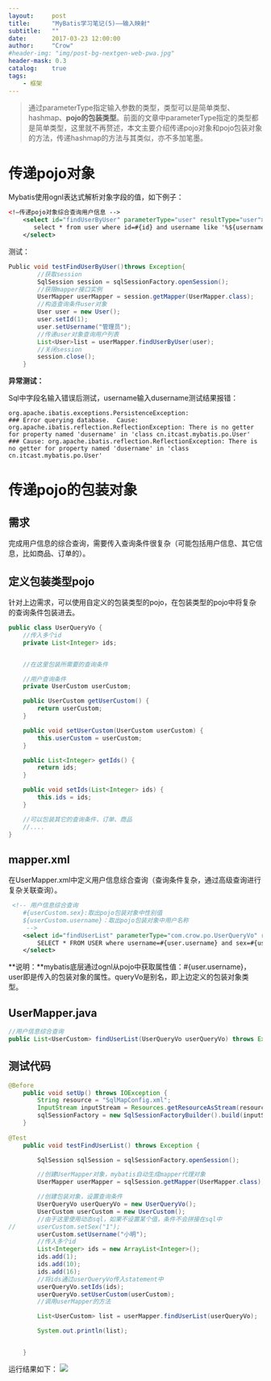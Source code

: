 ```yaml
---
layout:     post
title:      "MyBatis学习笔记(5)——输入映射"
subtitle:   ""
date:       2017-03-23 12:00:00
author:     "Crow"
#header-img: "img/post-bg-nextgen-web-pwa.jpg"
header-mask: 0.3
catalog:    true
tags:
    - 框架
---
```


> 通过parameterType指定输入参数的类型，类型可以是简单类型、hashmap、**pojo的包装类型**。前面的文章中parameterType指定的类型都是简单类型，这里就不再赘述，本文主要介绍传递pojo对象和pojo包装对象的方法，传递hashmap的方法与其类似，亦不多加笔墨。

# 传递pojo对象

Mybatis使用ognl表达式解析对象字段的值，如下例子：

```xml
<!—传递pojo对象综合查询用户信息 -->
	<select id="findUserByUser" parameterType="user" resultType="user">
	   select * from user where id=#{id} and username like '%${username}%'
	</select>
```

测试：

```java
Public void testFindUserByUser()throws Exception{
		//获取session
		SqlSession session = sqlSessionFactory.openSession();
		//获限mapper接口实例
		UserMapper userMapper = session.getMapper(UserMapper.class);
		//构造查询条件user对象
		User user = new User();
		user.setId(1);
		user.setUsername("管理员");
		//传递user对象查询用户列表
		List<User>list = userMapper.findUserByUser(user);
		//关闭session
		session.close();
	}
```

**异常测试：**

Sql中字段名输入错误后测试，username输入dusername测试结果报错：


	org.apache.ibatis.exceptions.PersistenceException: 
	### Error querying database.  Cause: org.apache.ibatis.reflection.ReflectionException: There is no getter for property named 'dusername' in 'class cn.itcast.mybatis.po.User'
	### Cause: org.apache.ibatis.reflection.ReflectionException: There is no getter for property named 'dusername' in 'class cn.itcast.mybatis.po.User'

# 传递pojo的包装对象

## 需求
完成用户信息的综合查询，需要传入查询条件很复杂（可能包括用户信息、其它信息，比如商品、订单的）。

## 定义包装类型pojo

针对上边需求，可以使用自定义的包装类型的pojo，在包装类型的pojo中将复杂的查询条件包装进去。

```java
public class UserQueryVo {
    //传入多个id
    private List<Integer> ids;


    //在这里包装所需要的查询条件

    //用户查询条件
    private UserCustom userCustom;

    public UserCustom getUserCustom() {
        return userCustom;
    }

    public void setUserCustom(UserCustom userCustom) {
        this.userCustom = userCustom;
    }

    public List<Integer> getIds() {
        return ids;
    }

    public void setIds(List<Integer> ids) {
        this.ids = ids;
    }

    //可以包装其它的查询条件，订单、商品
    //....
}
```

## mapper.xml

在UserMapper.xml中定义用户信息综合查询（查询条件复杂，通过高级查询进行复杂关联查询）。

```xml
 <!-- 用户信息综合查询
	#{userCustom.sex}:取出pojo包装对象中性别值
	${userCustom.username}：取出pojo包装对象中用户名称
	 -->
    <select id="findUserList" parameterType="com.crow.po.UserQueryVo" resultType="com.crow.po.UserCustom">
        SELECT * FROM USER where username=#{user.username} and sex=#{user.sex}
    </select>
```

**说明：**mybatis底层通过ognl从pojo中获取属性值：#{user.username}，user即是传入的包装对象的属性。queryVo是别名，即上边定义的包装对象类型。

## UserMapper.java

```java
//用户信息综合查询
public List<UserCustom> findUserList(UserQueryVo userQueryVo) throws Exception;
```

## 测试代码

```java
@Before
    public void setUp() throws IOException {
        String resource = "SqlMapConfig.xml";
        InputStream inputStream = Resources.getResourceAsStream(resource);
        sqlSessionFactory = new SqlSessionFactoryBuilder().build(inputStream);
    }
    
@Test
    public void testFindUserList() throws Exception {

        SqlSession sqlSession = sqlSessionFactory.openSession();

        //创建UserMapper对象，mybatis自动生成mapper代理对象
        UserMapper userMapper = sqlSession.getMapper(UserMapper.class);

        //创建包装对象，设置查询条件
        UserQueryVo userQueryVo = new UserQueryVo();
        UserCustom userCustom = new UserCustom();
        //由于这里使用动态sql，如果不设置某个值，条件不会拼接在sql中
//		userCustom.setSex("1");
        userCustom.setUsername("小明");
        //传入多个id
        List<Integer> ids = new ArrayList<Integer>();
        ids.add(1);
        ids.add(10);
        ids.add(16);
        //将ids通过userQueryVo传入statement中
        userQueryVo.setIds(ids);
        userQueryVo.setUserCustom(userCustom);
        //调用userMapper的方法

        List<UserCustom> list = userMapper.findUserList(userQueryVo);

        System.out.println(list);


    }
```

运行结果如下：
![](http://pic.yupoo.com/crowhawk/GjGN05lG/cPYWa.jpg)
